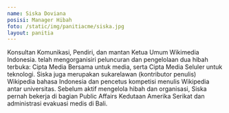 ```yaml
---
name: Siska Doviana
posisi: Manager Hibah
foto: /static/img/panitiacme/siska.jpg
layout: panitia
---
```


Konsultan Komunikasi, Pendiri, dan mantan Ketua Umum Wikimedia Indonesia. telah mengorganisiri peluncuran dan pengelolaan dua hibah terbuka: Cipta Media Bersama untuk media, serta Cipta Media Seluler untuk teknologi. Siska juga merupakan sukarelawan (kontributor penulis) Wikipedia bahasa Indonesia dan pencetus kompetisi menulis Wikipedia antar universitas. Sebelum aktif mengelola hibah dan organisasi, Siska pernah bekerja di bagian Public Affairs Kedutaan Amerika Serikat dan administrasi evakuasi medis di Bali.
